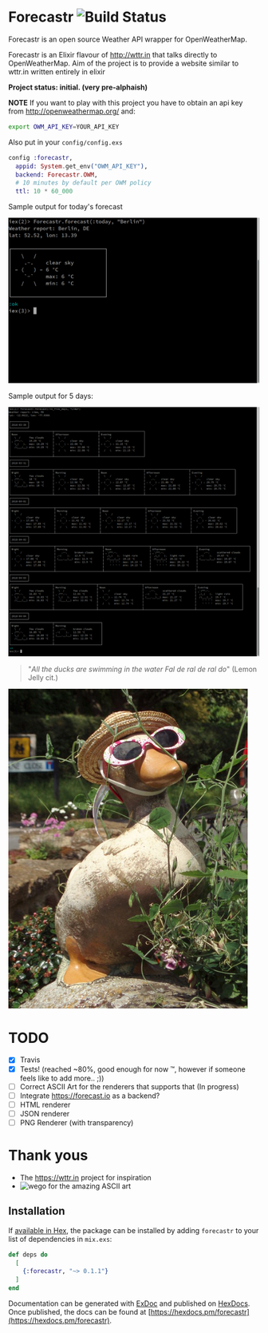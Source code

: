 # Forecastr ![Build Status](https://secure.travis-ci.org/kpanic/forecastr.png?branch=master "Build Status")

Forecastr is an open source Weather API wrapper for OpenWeatherMap.

Forecastr is an Elixir flavour of http://wttr.in that talks directly to OpenWeatherMap.
Aim of the project is to provide a website similar to wttr.in written entirely in elixir

**Project status: initial. (very pre-alphaish)**

**NOTE**
If you want to play with this project you have to obtain an api key from http://openweathermap.org/
and:

```bash
export OWM_API_KEY=YOUR_API_KEY
```

Also put in your `config/config.exs`

```elixir
config :forecastr,
  appid: System.get_env("OWM_API_KEY"),
  backend: Forecastr.OWM,
  # 10 minutes by default per OWM policy
  ttl: 10 * 60_000
```

Sample output for today's forecast

![today](today.png)

Sample output for 5 days:


![in 5 days](in_five_days.png)

> "*All the ducks are swimming in the water
> Fal de ral de ral do*" (Lemon Jelly cit.)

![duck with sunglasses](duck_with_sunglasses.jpg)

# TODO
- [X] Travis
- [X] Tests! (reached ~80%, good enough for now ™, however if someone feels like to add more.. ;))
- [ ] Correct ASCII Art for the renderers that supports that (In progress)
- [ ] Integrate https://forecast.io as a backend?
- [ ] HTML renderer
- [ ] JSON renderer
- [ ] PNG Renderer (with transparency)

# Thank yous

* The https://wttr.in project for inspiration
* ![wego](https://github.com/schachmat/wego) for the amazing ASCII art

## Installation

If [available in Hex](https://hex.pm/docs/publish), the package can be installed
by adding `forecastr` to your list of dependencies in `mix.exs`:

```elixir
def deps do
  [
    {:forecastr, "~> 0.1.1"}
  ]
end
```

Documentation can be generated with [ExDoc](https://github.com/elixir-lang/ex_doc)
and published on [HexDocs](https://hexdocs.pm). Once published, the docs can
be found at [https://hexdocs.pm/forecastr](https://hexdocs.pm/forecastr).

